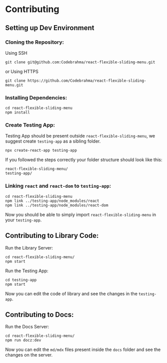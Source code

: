# Contributing

## Setting up Dev Environment

### Cloning the Repository:

Using SSH
```
git clone git@github.com:Codebrahma/react-flexible-sliding-menu.git
```
or Using HTTPS
```
git clone https://github.com/Codebrahma/react-flexible-sliding-menu.git
```

### Installing Dependencies:

```
cd react-flexible-sliding-menu
npm install
```

### Create Testing App:
Testing App should be present outside `react-flexible-sliding-menu`, we suggest create `testing-app` as a sibling folder.
```
npx create-react-app testing-app
```
If you followed the steps correctly your folder structure should look like this:
```
react-flexible-sliding-menu/
testing-app/
```

### Linking `react` and `react-dom` to `testing-app`:
```
cd react-flexible-sliding-menu
npm link ../testing-app/node_modules/react
npm link ../testing-app/node_modules/react-dom
```
Now you should be able to simply import `react-flexible-sliding-menu` in your `testing-app`.

## Contributing to Library Code:

Run the Library Server:
```
cd react-flexible-sliding-menu/
npm start
```

Run the Testing App:
```
cd testing-app
npm start
```
Now you can edit the code of library and see the changes in the `testing-app`.

## Contributing to Docs:

Run the Docs Server:
```
cd react-flexible-sliding-menu/
npm run docz:dev
```
Now you can edit the `md/mdx` files present inside the `docs` folder and see the changes on the server.
